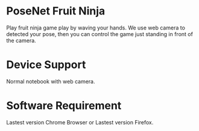 # PoseNet Fruit Ninja
Play fruit ninja game play by waving your hands. We use web camera to detected your pose, then you can control the game just standing in front of the camera.

# Device Support
Normal notebook with web camera. 

# Software Requirement
Lastest version Chrome Browser or Lastest version Firefox.